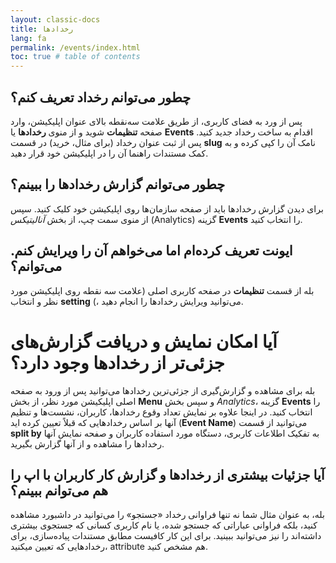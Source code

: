 ```yaml
---
layout: classic-docs
title: رخدادها
lang: fa
permalink: /events/index.html
toc: true # table of contents
---
```


## چطور می‌توانم رخداد تعریف کنم؟

پس از ورد به فضای کاربری، از طریق علامت سه‌نقطه بالای عنوان اپلیکیشن، وارد صفحه **تنظیمات** شوید و از منوی **رخدادها** یا **Events** اقدام به ساخت رخداد جدید کنید. پس از ثبت عنوان رخداد (برای مثال، خرید) در قسمت **slug** نامک آن را کپی کرده و به کمک مستندات راهنما آن را در اپلیکیشن خود قرار دهید.

## چطور می‌توانم گزارش رخدادها را ببینم؟

برای دیدن گزارش رخدادها باید از صفحه سازمان‌ها روی اپلیکیشن خود کلیک کنید. سپس از منوی سمت چپ، از بخش _آنالیتیکس_ (Analytics) گزینه **Events** را انتخاب کنید.

## ایونت تعریف کرده‌ام اما می‌خواهم آن را ویرایش کنم. می‌توانم؟

بله از قسمت **تنظیمات** در صفحه کاربری اصلی (علامت سه نقطه روی اپلیکیشن مورد نظر و انتخاب **setting** (، می‌توانید ویرایش رخدادها را انجام دهید.

# آیا امکان نمایش و دریافت گزارش‌های جزئی‌تر از رخدادها وجود دارد؟

بله برای مشاهده و گزارش‌گیری از جزئی‌ترین رخدادها می‌توانید پس از ورود به صفحه اصلی اپلیکیشن مورد نظر، از بخش **Menu** و سپس بخش _Analytics_، گزینه **Events** را انتخاب کنید. در اینجا علاوه بر نمایش تعداد وقوع رخدادها، کاربران، نشست‌ها و تنظیم آنها بر اساس رخدادهایی که قبلاً تعیین کرده اید (**Event Name**) می‌توانید از قسمت **split by** به تفکیک اطلاعات کاربری، دستگاه مورد استفاده کاربران و صفحه نمایش آنها رخدادها را مشاهده و از آنها گزارش بگیرید.

## آیا جزئیات بیشتری از رخدادها و گزارش کار کاربران با اپ را هم می‌توانم ببینم؟

بله، به عنوان مثال شما نه تنها فراوانی رخداد «جستجو» را می‌توانید در داشبورد مشاهده کنید، بلکه فراوانی عباراتی که جستجو شده، یا نام کاربری کسانی که جستجوی بیشتری داشته‌اند را نیز می‌توانید ببینید. برای این کار کافیست مطابق مستندات پیاده‌سازی، برای رخدادهایی که تعیین میکنید، attribute هم مشخص کنید.
